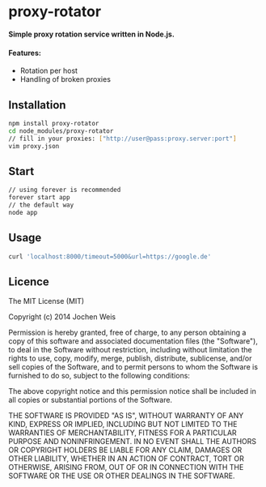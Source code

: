 # proxy-rotator

**Simple proxy rotation service written in Node.js.**

#### Features:

 - Rotation per host
 - Handling of broken proxies


## Installation
```bash
npm install proxy-rotator
cd node_modules/proxy-rotator
// fill in your proxies: ["http://user@pass:proxy.server:port"]
vim proxy.json
```

## Start
```bash
// using forever is recommended
forever start app
// the default way
node app
```

## Usage
```bash
curl 'localhost:8000/timeout=5000&url=https://google.de'
```
    
## Licence
The MIT License (MIT)

Copyright (c) 2014 Jochen Weis

Permission is hereby granted, free of charge, to any person obtaining a copy
of this software and associated documentation files (the "Software"), to deal
in the Software without restriction, including without limitation the rights
to use, copy, modify, merge, publish, distribute, sublicense, and/or sell
copies of the Software, and to permit persons to whom the Software is
furnished to do so, subject to the following conditions:

The above copyright notice and this permission notice shall be included in
all copies or substantial portions of the Software.

THE SOFTWARE IS PROVIDED "AS IS", WITHOUT WARRANTY OF ANY KIND, EXPRESS OR
IMPLIED, INCLUDING BUT NOT LIMITED TO THE WARRANTIES OF MERCHANTABILITY,
FITNESS FOR A PARTICULAR PURPOSE AND NONINFRINGEMENT. IN NO EVENT SHALL THE
AUTHORS OR COPYRIGHT HOLDERS BE LIABLE FOR ANY CLAIM, DAMAGES OR OTHER
LIABILITY, WHETHER IN AN ACTION OF CONTRACT, TORT OR OTHERWISE, ARISING FROM,
OUT OF OR IN CONNECTION WITH THE SOFTWARE OR THE USE OR OTHER DEALINGS IN
THE SOFTWARE.